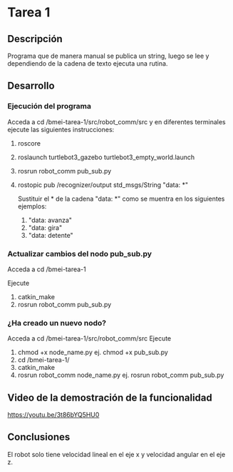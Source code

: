 # Tarea 1


## Descripción
Programa que de manera manual se publica un string,
luego se lee y dependiendo de la cadena de texto ejecuta 
una rutina.

## Desarrollo

### Ejecución del programa

   Acceda a cd /bmei-tarea-1/src/robot_comm/src
   y en diferentes terminales ejecute las siguientes instrucciones:
1. roscore
2. roslaunch turtlebot3_gazebo turtlebot3_empty_world.launch
3. rosrun robot_comm pub_sub.py
4. rostopic pub /recognizer/output std_msgs/String "data: *"
   
   Sustituir el * de la cadena "data: *" como se muentra en los
   siguientes ejemplos:
   1. "data: avanza"
   2. "data: gira"
   3. "data: detente"
  
### Actualizar cambios del nodo pub_sub.py
   Acceda a cd /bmei-tarea-1
   
   Ejecute
   1. catkin_make
   2. rosrun robot_comm pub_sub.py
   
### ¿Ha creado un nuevo nodo?
   Acceda a cd /bmei-tarea-1/src/robot_comm/src
   Ejecute
   1. chmod +x node_name.py
      ej. chmod +x pub_sub.py
   2. cd /bmei-tarea-1/
   3. catkin_make
   4. rosrun robot_comm node_name.py
      ej. rosrun robot_comm pub_sub.py
   
## Video de la demostración de la funcionalidad
  https://youtu.be/3t86bYQ5HU0 

## Conclusiones

El robot solo tiene velocidad lineal en el eje x y velocidad angular en el eje z.




